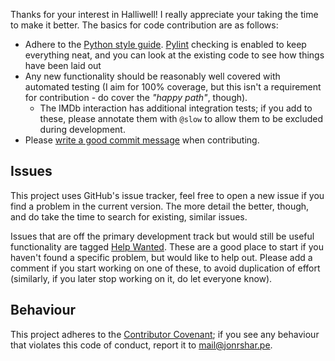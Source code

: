 Thanks for your interest in Halliwell! I really appreciate your taking the time
to make it better. The basics for code contribution are as follows:

 - Adhere to the [Python style guide]. [Pylint] checking is enabled to keep
   everything neat, and you can look at the existing code to see how things have
   been laid out
 - Any new functionality should be reasonably well covered with automated
   testing (I aim for 100% coverage, but this isn't a requirement for
   contribution - do cover the *"happy path"*, though).
    - The IMDb interaction has additional integration tests; if you add to
      these, please annotate them with `@slow` to allow them to be excluded
      during development.
 - Please [write a good commit message] when contributing.

## Issues

This project uses GitHub's issue tracker, feel free to open a new issue if you
find a problem in the current version. The more detail the better, though, and
do take the time to search for existing, similar issues.

Issues that are off the primary development track but would still be useful
functionality are tagged [Help Wanted]. These are a good place to start if you
haven't found a specific problem, but would like to help out. Please add a
comment if you start working on one of these, to avoid duplication of effort
(similarly, if you later stop working on it, do let everyone know).

## Behaviour

This project adheres to the [Contributor Covenant]; if you see any behaviour
that violates this code of conduct, report it to <mail@jonrshar.pe>.

  [contributor covenant]: http://contributor-covenant.org/version/1/3/0/
  [help wanted]: https://github.com/textbook/halliwell/labels/help%20wanted
  [pylint]: http://pylint.org/
  [python style guide]: https://www.python.org/dev/peps/pep-0008/
  [write a good commit message]: https://github.com/erlang/otp/wiki/Writing-good-commit-messages